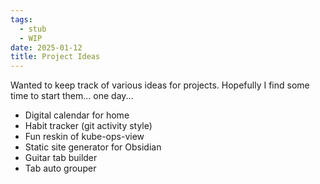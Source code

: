 ```yaml
---
tags:
  - stub
  - WIP
date: 2025-01-12
title: Project Ideas
---
```


Wanted to keep track of various ideas for projects. Hopefully I find some time to start them... one day...

- Digital calendar for home
- Habit tracker (git activity style)
- Fun reskin of kube-ops-view
- Static site generator for Obsidian
- Guitar tab builder
- Tab auto grouper